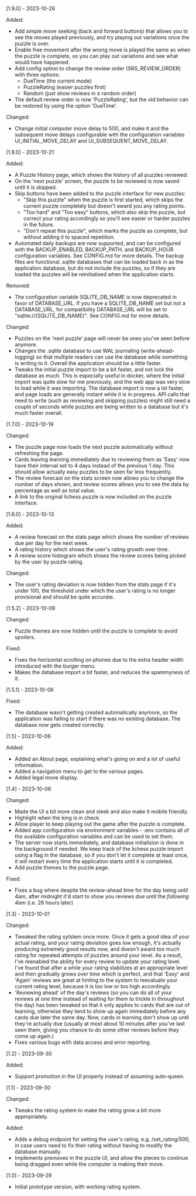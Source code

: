 [1.9.0] - 2023-10-26

Added:
* Add simple move seeking (back and forward buttons) that allows you to see the moves played
  previously, and try playing out variations once the puzzle is over.
* Enable free movement after the wrong move is played the same as when the puzzle is complete,
  so you can play out variations and see what would have happened.
* Add config option to change the review order (SRS_REVIEW_ORDER) with three options:
  * DueTime (the current mode)
  * PuzzleRating (easier puzzles first)
  * Random (just show reviews in a random order)
* The default review order is now 'PuzzleRating', but the old behavior can be restored by using
  the option 'DueTime'.

Changed:
* Change initial computer move delay to 500, and make it and the subsequent move delays configurable with the configuration variables UI_INITIAL_MOVE_DELAY and UI_SUBSEQUENT_MOVE_DELAY.

[1.8.0] - 2023-10-21

Added:
* A Puzzle History page, which shows the history of all puzzles reviewed.
* On the 'next puzzle' screen, the puzzle to be reviewed is now saved until it is skipped.
* Skip buttons have been added to the puzzle interface for new puzzles:
  * "Skip this puzzle" when the puzzle is first started, which skips the current puzzle completely
    but doesn't award you any rating points.
  * "Too hard" and "Too easy" buttons, which also skip the puzzle, but correct your rating
    accordingly so you'll see easier or harder puzzles in the future.
  * "Don't repeat this puzzle", which marks the puzzle as complete, but without adding it to spaced
    repetition.
* Automated daily backups are now supported, and can be configured with the BACKUP_ENABLED,
  BACKUP_PATH, and BACKUP_HOUR configuration variables. See CONFIG.md for more details. The backup
  files are functional .sqlite databases that can be loaded back in as the application database,
  but do not include the puzzles, so if they are loaded the puzzles will be reinitialised when the
  application starts.

Removed:
* The configuration variable SQLITE_DB_NAME is now deprecated in favor of DATABASE_URL. If you
  have a SQLITE_DB_NAME set but not a DATABASE_URL, for compatibility DATABASE_URL will be set
  to "sqlite://{SQLITE_DB_NAME}". See CONFIG.md for more details.

Changed:
* Puzzles on the 'next puzzle' page will never be ones you've seen before anymore.
* Changes the .sqlite database to use WAL journaling (write-ahead-logging) so that multiple readers
  can use the database while something is writing to it. Overall the application should be a little
  faster.
* Tweaks the initial puzzle import to be a bit faster, and not lock the database as much. This is
  especially useful in docker, where the initial import was quite slow for me previously, and the
  web app was very slow to load while it was importing. The database import is now a lot faster,
  and page loads are generally instant while it is in progress. API calls that need to write (such
  as reviewing and skipping puzzles) might still need a couple of seconds while puzzles are being
  written to a database but it's much faster overall.

[1.7.0] - 2023-10-19

Changed:
* The puzzle page now loads the next puzzle automatically without refreshing the page.
* Cards leaving learning immediately due to reviewing them as 'Easy' now have their interval set
  to 4 days instead of the previous 1 day. This should allow actually easy puzzles to be seen far
  less frequently.
* The review forecast on the stats screen now allows you to change the number of days shown, and
  review scores allows you to see the data by percentage as well as total value.
* A link to the original lichess puzzle is now included on the puzzle interface.

[1.6.0] - 2023-10-13

Added:
* A review forecast on the stats page which shows the number of reviews due per day for the next
  week.
* A rating history which shows the user's rating growth over time.
* A review score histogram which shows the review scores being picked by the user by puzzle rating.

Changed:
* The user's rating deviation is now hidden from the stats page if it's under 100, the threshold
  under which the user's rating is no longer provisional and should be quite accurate.

[1.5.2] - 2023-10-09

Changed:
* Puzzle themes are now hidden until the puzzle is complete to avoid spoilers.

Fixed:
* Fixes the horizontal scrolling on phones due to the extra header width introduced with the burger
  menu.
* Makes the database import a bit faster, and reduces the spammyness of it.

[1.5.1] - 2023-10-06

Fixed:
* The database wasn't getting created automatically anymore, so the application was failing to
  start if there was no existing database. The database now gets created correctly.

[1.5] - 2023-10-06

Added:
* Added an About page, explaining what's going on and a lot of useful information.
* Added a navigation menu to get to the various pages.
* Added legal move display.

[1.4] - 2023-10-06

Changed:
* Made the UI a bit more clean and sleek and also make it mobile friendly.
* Highlight when the king is in check.
* Allow player to keep playing out the game after the puzzle is complete.
* Added app configuration via environment variables - .env contains all of the available
  configuration variables and can be used to set them.
* The server now starts immediately, and database initialision is done in the background if needed.
  We keep track of the lichess puzzle import using a flag in the database, so if you don't let it
  complete at least once, it will restart every time the application starts until it is completed.
* Add puzzle themes to the puzzle page.

Fixed:
* Fixes a bug where despite the review-ahead time for the day being until 4am, after midnight it'd
  start to show you reviews due until the *following 4am* (i.e. 28 hours later)

[1.3] - 2023-10-01

Changed:
* Tweaked the rating sytstem once more. Once it gets a good idea of your actual rating, and your
  rating deviation goes low enough, it's actually producing extremely good results now, and doesn't
  award too much rating for repeated attempts of puzzles around your level. As a result, I've
  reenabled the ability for every review to update your rating level. I've found that after a while
  your rating stabilizes at an appropriate level and then gradually grows over time which is
  perfect, and that 'Easy' and 'Again' reviews are great at hinting to the system to reevaluate
  your current rating level, because it is too low or too high accordingly.
* 'Reviewing ahead' of the day's reviews (so you can do all of your reviews at one time instead of
  waiting for them to trickle in throughout the day) has been tweaked so that it only applies to
  cards that are out of learning, otherwise they tend to show up again immediately before any cards
  due later the same day. Now, cards in learning don't show up until they're actually due (usually
  at most about 10 minutes after you've last seen them, giving you chance to do some other reviews
  before they come up again.)
* Fixes various bugs with data access and error reporting.

[1.2] - 2023-09-30

Added:
* Support promotion in the UI properly instead of assuming auto-queen.

[1.1] - 2023-09-30

Changed:
* Tweaks the rating system to make the rating grow a bit more appropriately.

Added:
* Adds a debug endpoint for setting the user's rating, e.g. /set_rating/500, in case users need to
  fix their rating without having to modify the database manually.
* Implements premoves in the puzzle UI, and allow the pieces to continue being dragged even while
  the computer is making their move.

[1.0] - 2023-09-29

* Initial prototype version, with working rating system.
